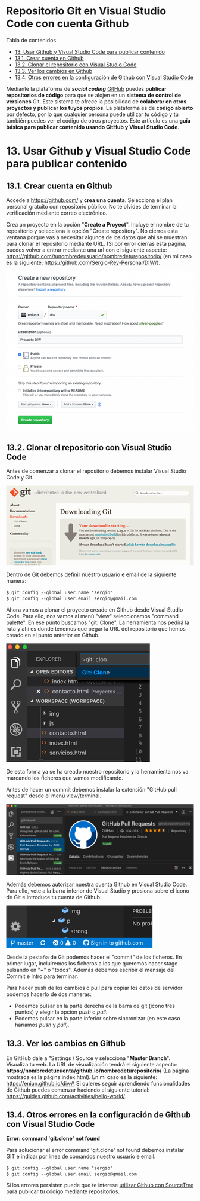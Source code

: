 # Repositorio Git en Visual Studio Code con cuenta Github

Tabla de contenidos

-   [13. Usar Github y Visual Studio Code para publicar contenido](#13-Usar-Github-y-Visual-Studio-Code-para-publicar-contenido)
-   [13.1. Crear cuenta en Github](#131-Crear-cuenta-en-Github)
-   [13.2. Clonar el repositorio con Visual Studio Code](#132-Clonar-el-repositorio-con-Visual-Studio-Code)
-   [13.3. Ver los cambios en Github](#133-Ver-los-cambios-en-Github)
-   [13.4. Otros errores en la configuración de Github con Visual Studio Code](#134-Otros-errores-en-la-configuracion-de-Github-con-Visual-Studio-Code)

Mediante la plataforma de ***social coding*** [GitHub](https://github.com/) puedes **publicar repositorios de código** para que se alojen en un **sistema de control de versiones** Git. Este sistema te ofrece la posibilidad de **colaborar en otros proyectos y publicar los tuyos propios**. La plataforma es de **código abierto** por defecto, por lo que cualquier persona puede utilizar tu código y tú también puedes ver el código de otros proyectos. Este artículo es una **guía básica para publicar contenido usando GitHub y Visual Studio Code**.

# 13. Usar Github y Visual Studio Code para publicar contenido

## 13.1. Crear cuenta en Github

Accede a <https://github.com/> y **crea una cuenta**. Selecciona el plan personal gratuito con repositorio público. No te olvides de terminar la verificación mediante correo electrónico.

Crea un proyecto en la opción "**Create a Proyect**". Incluye el nombre de tu repositorio y selecciona la opción "Create repository". No cierres esta ventana porque vas a necesitar algunos de los datos que ahí se muestran para clonar el repositorio mediante URL. (Si por error cierras esta página, puedes volver a entrar mediante una url con el siguiente aspecto: https://github.com/tunombredeusuario/nombredeturepositorio/ (en mi caso es la siguiente: https://github.com/Sergio-Rey-Personal/DIW/).

![Crear nuevo repositorio git](img/Crear-nuevo-repositorio-git.png)

## 13.2. Clonar el repositorio con Visual Studio Code

Antes de comenzar a clonar el repositorio debemos instalar Visual Studio Code y Git.

![Git](img/Descargar-Git.png)

Dentro de Git debemos definir nuestro usuario e email de la siguiente manera:

```
$ git config --global user.name "sergio"
$ git config --global user.email sergio@gmail.com
```

Ahora vamos a clonar el proyecto creado en Github desde Visual Studio Code. Para ello, nos vamos al menú "view" seleccionamos "command palette". En ese punto buscamos "git: Clone". La herramienta nos pedirá la ruta y ahí es donde tenemos que pegar la URL del repositorio que hemos creado en el punto anterior en Github.

![Clonar repositorio en Visual Studio Code](img/Clonar-repositorio-desde-Visual-studio-code.png)

De esta forma ya se ha creado nuestro repositorio y la herramienta nos va marcando los ficheros que vamos modificando.

Antes de hacer un commit debemos instalar la extensión "GitHub pull request" desde el menú view/terminal.

![github pull request extension](img/github-pull-request-extension.png)

Además debemos autorizar nuestra cuenta Github en Visual Studio Code. Para ello, vete a la barra inferior de Visual Studio y presiona sobre el icono de Git e introduce tu cuenta de Github.

![cuenta github en Visual Studio Code](img/cuenta-github-en-Visual-Studio-Code.png)

Desde la pestaña de Git podemos hacer el "commit" de los ficheros. En primer lugar, incluiremos los ficheros a los que queremos hacer stage pulsando en "+" o "todos". Además debemos escribir el mensaje del Commit e Intro para terminar. 

Para hacer push de los cambios o pull para copiar los datos de servidor podemos hacerlo de dos maneras:

-   Podemos pulsar en la parte derecha de la barra de git (icono tres puntos) y elegir la opción *push* o *pull*.
-   Podemos pulsar en la parte inferior sobre sincronizar (en este caso haríamos *push* y *pull*).

## 13.3. Ver los cambios en Github


En GitHub dale a "Settings / Source y selecciona "**Master Branch**".\
Visualiza tu web. La URL de visualización tendrá el siguiente aspecto: **https://nombredetucuenta/github.io/nombredeturepositorio/** (La página mostrada es la página index.html). En mi caso es la siguiente: https://eniun.github.io/diw/\
Si quieres seguir aprendiendo funcionalidades de Github puedes comenzar haciendo el siguiente tutorial: <https://guides.github.com/activities/hello-world/>.

## 13.4. Otros errores en la configuración de Github con Visual Studio Code

**Error: command 'git.clone' not found**

Para solucionar el error command 'git.clone' not found debemos instalar GIT e indicar por línea de comandos nuestro usuario e email:

```
$ git config --global user.name "sergio"
$ git config --global user.email sergio@gmail.com
```

Si los errores persisten puede que te interese [utilizar Github con SourceTree](https://www.eniun.com/como-usar-github-sourcetree-publicar-contenido-html/) para publicar tu código mediante repositorios.